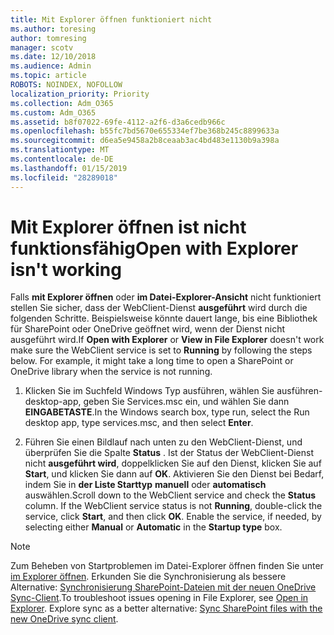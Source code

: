 ```yaml
---
title: Mit Explorer öffnen funktioniert nicht
ms.author: toresing
author: tomresing
manager: scotv
ms.date: 12/10/2018
ms.audience: Admin
ms.topic: article
ROBOTS: NOINDEX, NOFOLLOW
localization_priority: Priority
ms.collection: Adm_O365
ms.custom: Adm_O365
ms.assetid: b8f07022-69fe-4112-a2f6-d3a6cedb966c
ms.openlocfilehash: b55fc7bd5670e655334ef7be368b245c8899633a
ms.sourcegitcommit: d6ea5e9458a2b8ceaab3ac4bd483e1130b9a398a
ms.translationtype: MT
ms.contentlocale: de-DE
ms.lasthandoff: 01/15/2019
ms.locfileid: "28289018"
---
```

# <a name="open-with-explorer-isnt-working"></a><span data-ttu-id="57544-102">Mit Explorer öffnen ist nicht funktionsfähig</span><span class="sxs-lookup"><span data-stu-id="57544-102">Open with Explorer isn't working</span></span>

<span data-ttu-id="57544-p101">Falls **mit Explorer öffnen** oder **im Datei-Explorer-Ansicht** nicht funktioniert stellen Sie sicher, dass der WebClient-Dienst **ausgeführt** wird durch die folgenden Schritte. Beispielsweise könnte dauert lange, bis eine Bibliothek für SharePoint oder OneDrive geöffnet wird, wenn der Dienst nicht ausgeführt wird.</span><span class="sxs-lookup"><span data-stu-id="57544-p101">If **Open with Explorer** or **View in File Explorer** doesn't work make sure the WebClient service is set to **Running** by following the steps below. For example, it might take a long time to open a SharePoint or OneDrive library when the service is not running.</span></span> 
  
1. <span data-ttu-id="57544-105">Klicken Sie im Suchfeld Windows Typ ausführen, wählen Sie ausführen-desktop-app, geben Sie Services.msc ein, und wählen Sie dann **EINGABETASTE**.</span><span class="sxs-lookup"><span data-stu-id="57544-105">In the Windows search box, type run, select the Run desktop app, type services.msc, and then select **Enter**.</span></span>
    
2. <span data-ttu-id="57544-p102">Führen Sie einen Bildlauf nach unten zu den WebClient-Dienst, und überprüfen Sie die Spalte **Status** . Ist der Status der WebClient-Dienst nicht **ausgeführt wird**, doppelklicken Sie auf den Dienst, klicken Sie auf **Start**, und klicken Sie dann auf **OK**. Aktivieren Sie den Dienst bei Bedarf, indem Sie in **der Liste Starttyp** **manuell** oder **automatisch** auswählen.</span><span class="sxs-lookup"><span data-stu-id="57544-p102">Scroll down to the WebClient service and check the **Status** column. If the WebClient service status is not **Running**, double-click the service, click **Start**, and then click **OK**. Enable the service, if needed, by selecting either **Manual** or **Automatic** in the **Startup type** box.</span></span> 
    
> [!NOTE]
> <span data-ttu-id="57544-p103">Zum Beheben von Startproblemen im Datei-Explorer öffnen finden Sie unter [im Explorer öffnen](https://go.microsoft.com/fwlink/?linkid=871665). Erkunden Sie die Synchronisierung als bessere Alternative: [Synchronisierung SharePoint-Dateien mit der neuen OneDrive Sync-Client](https://go.microsoft.com/fwlink/?linkid=871666).</span><span class="sxs-lookup"><span data-stu-id="57544-p103">To troubleshoot issues opening in File Explorer, see [Open in Explorer](https://go.microsoft.com/fwlink/?linkid=871665). Explore sync as a better alternative: [Sync SharePoint files with the new OneDrive sync client](https://go.microsoft.com/fwlink/?linkid=871666).</span></span> 
  

